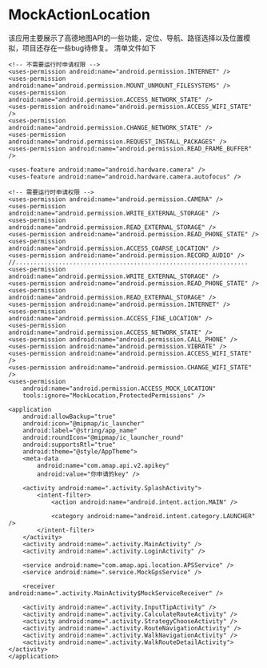# MockActionLocation
该应用主要展示了高德地图API的一些功能，定位、导航、路径选择以及位置模拟，项目还存在一些bug待修复。
清单文件如下

<?xml version="1.0" encoding="utf-8"?>
<manifest xmlns:android="http://schemas.android.com/apk/res/android"
    xmlns:tools="http://schemas.android.com/tools"
    package="com.bob.android.mockactionlocation">

    <!-- 不需要运行时申请权限 -->
    <uses-permission android:name="android.permission.INTERNET" />
    <uses-permission android:name="android.permission.MOUNT_UNMOUNT_FILESYSTEMS" />
    <uses-permission android:name="android.permission.ACCESS_NETWORK_STATE" />
    <uses-permission android:name="android.permission.ACCESS_WIFI_STATE" />
    <uses-permission android:name="android.permission.CHANGE_NETWORK_STATE" />
    <uses-permission android:name="android.permission.REQUEST_INSTALL_PACKAGES" />
    <uses-permission android:name="android.permission.READ_FRAME_BUFFER" />

    <uses-feature android:name="android.hardware.camera" />
    <uses-feature android:name="android.hardware.camera.autofocus" />

    <!-- 需要运行时申请权限 -->
    <uses-permission android:name="android.permission.CAMERA" />
    <uses-permission android:name="android.permission.WRITE_EXTERNAL_STORAGE" />
    <uses-permission android:name="android.permission.READ_EXTERNAL_STORAGE" />
    <uses-permission android:name="android.permission.READ_PHONE_STATE" />
    <uses-permission android:name="android.permission.ACCESS_COARSE_LOCATION" />
    <uses-permission android:name="android.permission.RECORD_AUDIO" />
    //.................................................................
    <uses-permission android:name="android.permission.WRITE_EXTERNAL_STORAGE" />
    <uses-permission android:name="android.permission.READ_PHONE_STATE" />
    <uses-permission android:name="android.permission.READ_EXTERNAL_STORAGE" />
    <uses-permission android:name="android.permission.INTERNET" />
    <uses-permission android:name="android.permission.ACCESS_FINE_LOCATION" />
    <uses-permission android:name="android.permission.ACCESS_NETWORK_STATE" />
    <uses-permission android:name="android.permission.CALL_PHONE" />
    <uses-permission android:name="android.permission.VIBRATE" />
    <uses-permission android:name="android.permission.ACCESS_WIFI_STATE" />
    <uses-permission android:name="android.permission.CHANGE_WIFI_STATE" />
    <uses-permission
        android:name="android.permission.ACCESS_MOCK_LOCATION"
        tools:ignore="MockLocation,ProtectedPermissions" />

    <application
        android:allowBackup="true"
        android:icon="@mipmap/ic_launcher"
        android:label="@string/app_name"
        android:roundIcon="@mipmap/ic_launcher_round"
        android:supportsRtl="true"
        android:theme="@style/AppTheme">
        <meta-data
            android:name="com.amap.api.v2.apikey"
            android:value="你申请的key" />

        <activity android:name=".activity.SplashActivity">
            <intent-filter>
                <action android:name="android.intent.action.MAIN" />

                <category android:name="android.intent.category.LAUNCHER" />
            </intent-filter>
        </activity>
        <activity android:name=".activity.MainActivity" />
        <activity android:name=".activity.LoginActivity" />

        <service android:name="com.amap.api.location.APSService" />
        <service android:name=".service.MockGpsService" />

        <receiver android:name=".activity.MainActivity$MockServiceReceiver" />

        <activity android:name=".activity.InputTipActivity" />
        <activity android:name=".activity.CalculateRouteActivity" />
        <activity android:name=".activity.StrategyChooseActivity" />
        <activity android:name=".activity.RouteNavigationActivity" />
        <activity android:name=".activity.WalkNavigationActivity" />
        <activity android:name=".activity.WalkRouteDetailActivity"></activity>
    </application>

</manifest>
